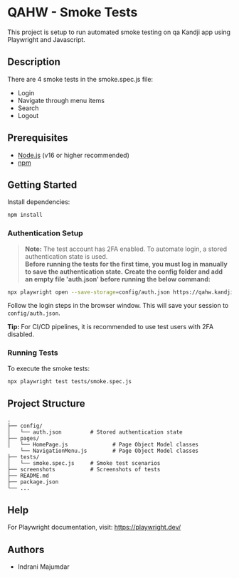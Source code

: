 # QAHW - Smoke Tests

This project is setup to run automated smoke testing on qa Kandji app using Playwright and Javascript.

## Description

There are 4 smoke tests in the smoke.spec.js file:

- Login
- Navigate through menu items
- Search
- Logout

## Prerequisites

- [Node.js](https://nodejs.org/) (v16 or higher recommended)
- [npm](https://www.npmjs.com/)



## Getting Started

Install dependencies:

```sh
npm install
```

### Authentication Setup

> **Note:** The test account has 2FA enabled. To automate login, a stored authentication state is used.  
> **Before running the tests for the first time, you must log in manually to save the authentication state.**
> **Create the config folder and add an empty file 'auth.json' before running the below command:**

```sh
npx playwright open --save-storage=config/auth.json https://qahw.kandji.io/
```

Follow the login steps in the browser window. This will save your session to `config/auth.json`.

**Tip:** For CI/CD pipelines, it is recommended to use test users with 2FA disabled.

### Running Tests

To execute the smoke tests:

```sh
npx playwright test tests/smoke.spec.js
```

## Project Structure

```
.
├── config/
│   └── auth.json         # Stored authentication state
├── pages/
│   └── HomePage.js              # Page Object Model classes
    └── NavigationMenu.js        # Page Object Model classes
├── tests/
│   └── smoke.spec.js     # Smoke test scenarios
├── screenshots           # Screenshots of tests
├── README.md
├── package.json
└── ...
```


## Help

For Playwright documentation, visit: https://playwright.dev/

## Authors

- Indrani Majumdar






